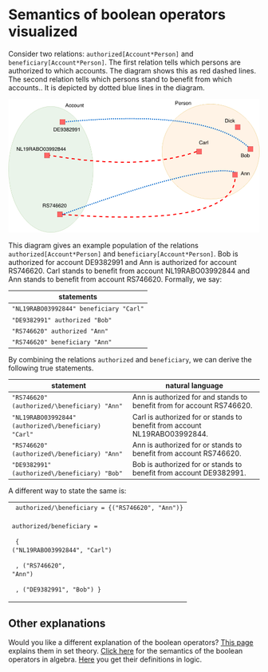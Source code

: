 # Semantics of boolean operators visualized

Consider two relations: `authorized[Account*Person]` and `beneficiary[Account*Person]`. The first relation tells which persons are authorized to which accounts. The diagram shows this as red dashed lines. The second relation tells which persons stand to benefit from which accounts.. It is depicted by dotted blue lines in the diagram.

![](../../../.gitbook/assets/untitled-diagram-2.png)

This diagram gives an example population of the relations `authorized[Account*Person]` and `beneficiary[Account*Person]`. Bob is authorized for account DE9382991 and Ann is authorized for account RS746620. Carl stands to benefit from account NL19RABO03992844 and Ann stands to benefit from account RS746620. Formally, we say:

| statements                              |
| --------------------------------------- |
| `"NL19RABO03992844" beneficiary "Carl"` |
| `"DE9382991" authorized "Bob"`          |
| `"RS746620" authorized "Ann"`           |
| `"RS746620" beneficiary "Ann"`          |

By combining the relations `authorized` and `beneficiary`, we can derive the following true statements.

| statement                                             |  natural language                                                          |
| ----------------------------------------------------- | -------------------------------------------------------------------------- |
| `"RS746620" (authorized/\beneficiary) "Ann"`          | Ann is authorized for and stands to benefit from for account RS746620.     |
| `"NL19RABO03992844" (authorized\/beneficiary) "Carl"` | Carl is authorized for or stands to benefit from account NL19RABO03992844. |
| `"RS746620" (authorized\/beneficiary) "Ann"`          | Ann is authorized for or stands to benefit from account RS746620.          |
| `"DE9382991" (authorized\/beneficiary) "Bob"`         | Bob is authorized for or stands to benefit from account DE9382991.         |



A different way to state the same is:

|                                                                                                                                                                                             |
| ------------------------------------------------------------------------------------------------------------------------------------------------------------------------------------------- |
| ` authorized/\beneficiary = {("RS746620", "Ann")}`                                                                                                                                          |
| <p><code>authorized\/beneficiary = </code></p><p><code>  { ("NL19RABO03992844", "Carl")</code></p><p><code>  , ("RS746620", "Ann")</code></p><p><code>  , ("DE9382991", "Bob") }</code></p> |

## Other explanations

Would you like a different explanation of the boolean operators? [This page](../semantics-in-sets/boolean-operators-sets.md) explains them in set theory. [Click here](../semantics-in-algebra/boolean-operators-in-algebra.md) for the semantics of the boolean operators in algebra. [Here](../semantics-in-logic/boolean-operators.md) you get their definitions in logic.
